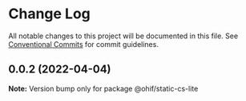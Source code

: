 # Change Log

All notable changes to this project will be documented in this file.
See [Conventional Commits](https://conventionalcommits.org) for commit guidelines.

## 0.0.2 (2022-04-04)

**Note:** Version bump only for package @ohif/static-cs-lite
